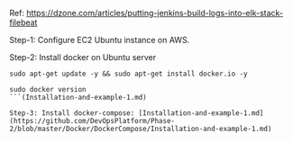 Ref: https://dzone.com/articles/putting-jenkins-build-logs-into-elk-stack-filebeat

Step-1: Configure EC2 Ubuntu instance on AWS.

Step-2: Install docker on Ubuntu server

```
sudo apt-get update -y && sudo apt-get install docker.io -y

sudo docker version
```(Installation-and-example-1.md)

Step-3: Install docker-compose: [Installation-and-example-1.md](https://github.com/DevOpsPlatform/Phase-2/blob/master/Docker/DockerCompose/Installation-and-example-1.md)
